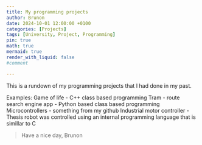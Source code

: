 ```yaml
---
title: My programming projects
author: Brunon
date: 2024-10-01 12:00:00 +0100
categories: [Projects]
tags: [University, Project, Programming]
pin: true
math: true
mermaid: true
render_with_liquid: false
#comment

---
```

This is a rundown of my programming projects that I had done in my past. 

Examples:
Game of life - C++ class based programming
Tram - route search engine app - Python based class based programming
Microcontrollers - something from my github
Industrial motor controller - Thesis robot was controlled using an internal programming language that is simillar to C


> Have a nice day, Brunon